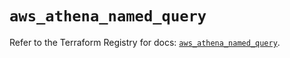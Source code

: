 # `aws_athena_named_query`

Refer to the Terraform Registry for docs: [`aws_athena_named_query`](https://registry.terraform.io/providers/hashicorp/aws/6.19.0/docs/resources/athena_named_query).
